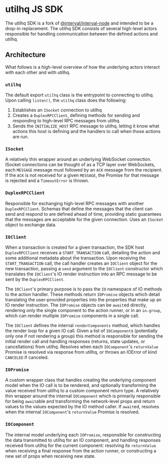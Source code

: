 # utilhq JS SDK

The utilhq SDK is a fork of [@interval/interval-node](https://github.com/interval/interval-node)
and intended to be a drop-in replacement. The utilhq SDK consists of
several high-level actors responsible for handling communication between
the defined actions and utilhq.

## Architecture

What follows is a high-level overview of how the underlying actors interact
with each other and with utilhq.

### `utilhq`

The default export `utilhq` class is the entrypoint to connecting
to utilhq. Upon calling `listen()`, the `utilhq` class does the
following:

1. Establishes an `ISocket` connection to utilhq
2. Creates a `DuplexRPCClient`, defining methods for sending
   and responding to high-level RPC messages from utilhq.
3. Sends the `INITIALIZE_HOST` RPC message to utilhq,
   letting it know what actions this host is defining
   and the handlers to call when those actions are run.

### `ISocket`

A relatively thin wrapper around an underlying WebSocket connection.
ISocket connections can be thought of as a TCP layer over WebSockets,
each `MESSAGE` message must followed by an `ACK` message from the recipient.
If the `ACK` is not received for a given `MESSAGE`, the Promise for that
message is rejected and a `TimeoutError` is thrown.

### `DuplexRPCClient`

Responsible for exchanging high-level RPC messages with another `DuplexRPCClient`.
Schemas that define the messages that the client can send and respond to are
defined ahead of time, providing static guarantees that the messages are
acceptable for the given connection. Uses an `ISocket` object to exchange data.

### `IOClient`

When a transaction is created for a given transaction, the SDK host
`DuplexRPCClient` receives a `START_TRANSACTION` call, detailing the action
and some additional metadata about the transaction. Upon receiving the
`START_TRANSACTION` call, the call handler creates an `IOClient` object
for the new transaction, passing a `send` argument to the `IOClient`
constructor which translates the `IOClient`'s IO render instruction into
an RPC message to be sent by the `DuplexRPCClient`.

The `IOClient`'s primary purpose is to pass the `IO` namespace of IO methods to
the action handler. These methods return `IOPromise` objects which detail
translating the user-provided properties into the properties that make up an IO
render instruction.
The `IOPromise` objects can be `await`ed directly,
rendering only the single component to the action runner, or in an `io.group`,
which can render multiple `IOPromise` components in a single call.

The `IOClient` defines the internal `renderComponents` method, which
handles the render loop for a given IO call.
Given a list of `IOComponent`s (potentially only one if not rendering a group)
this method is responsible for sending the initial render call and handling
responses (returns, state updates, or cancellations) from utilhq.
Resolves when each `IOComponent`'s `returnValue` Promise is resolved via
response from utilhq, or throws an IOError of kind `CANCELED` if canceled.

### `IOPromise`

A custom wrapper class that handles creating the underlying component
model when the IO call is to be rendered, and optionally transforming
the value received from utilhq to a custom component return type.
A relatively thin wrapper around the internal `IOComponent` which is primarily
responsible for being `await`able and transforming the network-level
props and return values to the values expected by the IO method caller.
If `await`ed, resolves when the internal `IOComponent`'s `returnValue` Promise
is resolved.

### `IOComponent`

The internal model underlying each `IOPromise`, responsible for constructing
the data transmitted to utilhq for an IO component, and handling responses
received from utilhq for the current component: resolving its `returnValue`
when receiving a final response from the action runner, or constructing a new
set of props when receiving new state.
